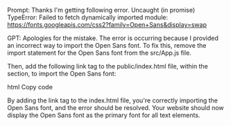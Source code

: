 Prompt:
Thanks I'm getting following error. Uncaught (in promise) TypeError: Failed to fetch dynamically imported module: https://fonts.googleapis.com/css2?family=Open+Sans&display=swap

GPT:
Apologies for the mistake. The error is occurring because I provided an incorrect way to import the Open Sans font. To fix this, remove the import statement for the Open Sans font from the src/App.js file.

Then, add the following link tag to the public/index.html file, within the <head> section, to import the Open Sans font:

html
Copy code
<!DOCTYPE html>
<html lang="en">
  <head>
    <!-- ...existing head content... -->
    <link
      href="https://fonts.googleapis.com/css2?family=Open+Sans&display=swap"
      rel="stylesheet"
    />
  </head>
  <!-- ...body content... -->
</html>
By adding the link tag to the index.html file, you're correctly importing the Open Sans font, and the error should be resolved. Your website should now display the Open Sans font as the primary font for all text elements.